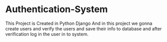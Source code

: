 # Authentication-System
This Project is Created in Python Django And in this project we gonna create users and verify the users and save their info to database and after verification log in the user in to system.

